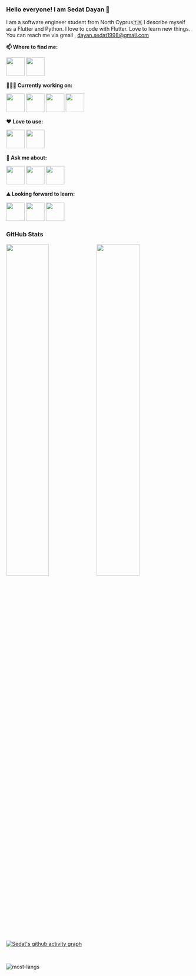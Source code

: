 ### Hello everyone! I am Sedat Dayan  👋



I am a software engineer student from North Cyprus🇹🇷 I describe myself as a Flutter and Python.  I love to code with Flutter. Love to learn new things. You can reach me via gmail , dayan.sedat1998@gmail.com


**📫 Where to find me:** 

<code><a href="https://www.instagram.com/sedatdynn/" target="_blank"><img height="50" src="https://www.vectorlogo.zone/logos/instagram/instagram-ar21.svg"></a></code>
<code><a href="https://www.linkedin.com/in/sedat-dayan-4602561b5/" target="_blank"><img height="50" src="https://www.vectorlogo.zone/logos/linkedin/linkedin-ar21.svg"></a></code>



**👨🏻‍💻 Currently working on:** 

<code><a href="https://www.python.org/" target="_blank"><img height="50" src="https://www.vectorlogo.zone/logos/python/python-ar21.svg"></a></code>
<code><a href="https://www.flutter.dev/" target="_blank"><img height="50" src="https://www.vectorlogo.zone/logos/flutterio/flutterio-icon.svg"></a></code>
<code><a href="https://firebase.google.com/" target="_blank"><img height="50" src="https://www.vectorlogo.zone/logos/firebase/firebase-ar21.svg"></a></code>
<code><a href="https://www.mysql.com/" target="_blank"><img height="50" src="https://www.vectorlogo.zone/logos/mysql/mysql-ar21.svg"></a></code>

**:heart: Love to use:**

<code><a href="https://www.jetbrains.com/pycharm/" target="_blank"><img height="50" src="https://raw.githubusercontent.com/gilbarbara/logos/804dc257b59e144eaca5bc6ffd16949752c6f789/logos/pycharm.svg"></a></code>
<code><a href="https://code.visualstudio.com/" target="_blank"><img height="50" src="https://cdn.worldvectorlogo.com/logos/visual-studio-code.svg"></a></code>

**💬 Ask me about:** 

<code><a href="https://www.python.org/" target="_blank"><img height="50" src="https://www.vectorlogo.zone/logos/python/python-ar21.svg"></a></code>
<code><a href="https://jupyter.org/" target="_blank"><img height="50" src="https://www.vectorlogo.zone/logos/jupyter/jupyter-ar21.svg"></a></code>
<code><a href="https://firebase.google.com/" target="_blank"><img height="50" src="https://www.vectorlogo.zone/logos/firebase/firebase-ar21.svg"></a></code>


**⛰ Looking forward to learn:** 

<code><a href="https://www.javascript.com/" target="_blank"><img height="50" src="https://www.vectorlogo.zone/logos/javascript/javascript-ar21.svg"></a></code>
<code><a href="https://reactjs.org/" target="_blank"><img height="50" src="https://www.vectorlogo.zone/logos/reactjs/reactjs-ar21.svg"></a></code>
<code><a href="https://www.mongodb.com/" target="_blank"><img height="50" src="https://www.vectorlogo.zone/logos/mongodb/mongodb-ar21.svg"></a></code>


<h3 align="left">GitHub Stats</h3>

<p align="left">
   <img width="48%" src="https://github-readme-stats.vercel.app/api?username=Sedatdynn&show_icons=true&theme=tokyonight" />
   <img width="48%" src="https://github-readme-streak-stats.herokuapp.com/?user=Sedatdynn&theme=tokyonight" />
   
   [![Sedat's github activity graph](https://activity-graph.herokuapp.com/graph?username=Sedatdynn&theme=react-dark)](https://git.io/JZOTU)
</p>

<br>

![most-langs](https://github-readme-stats.vercel.app/api/top-langs/?username=Sedatdynn&hide=javascript,html&theme=radical&layout=compact)
